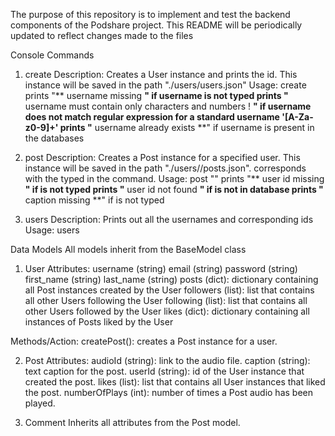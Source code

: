 The purpose of this repository is to implement and test the backend components of the Podshare project. This README will be periodically updated to reflect changes made to the files

Console Commands
1. create
Description:
	Creates a User instance and prints the id. This instance will be saved in the path "./users/users.json"
Usage: 
	create <username>
		prints "** username missing **" if username is not typed
		prints "** username must contain only characters and numbers ! **" if username does not match regular expression for a standard username '[A-Za-z0-9]+'
		prints "** username already exists **" if username is present in the databases

2. post
Description:
	Creates a Post instance for a specified user. This instance will be saved in the path "./users/<username>/posts.json". <username> corresponds with the <user id> typed in the command.
Usage:
	post <user id> "<caption>"
		prints "** user id missing **" if <user id> is not typed
		prints "** user id not found **" if <user id> is not in database
		prints "** caption missing **" if <caption> is not typed

3. users
Description:
	Prints out all the usernames and corresponding ids
Usage:
	users

Data Models
All models inherit from the BaseModel class
1. User
Attributes:
	username (string)
	email (string)
	password (string)
	first_name (string)
	last_name (string)
	posts (dict): dictionary containing all Post instances created by the User
	followers (list): list that contains all other Users following the User
	following (list): list that contains all other Users followed by the User
	likes (dict): dictionary containing all instances of Posts liked by the User

Methods/Action:
	createPost(): creates a Post instance for a user.

2. Post
Attributes:
	audioId (string): link to the audio file.
	caption (string): text caption for the post.
	userId (string): id of the User instance that created the post.
	likes (list): list that contains all User instances that liked the post.
	numberOfPlays (int): number of times a Post audio has been played.

3. Comment
Inherits all attributes from the Post model.
